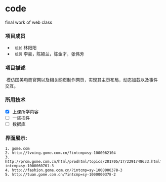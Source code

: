 # code
 final work of web class
### 项目成员
-      `组长` 林阳阳       
-      `组员` 李豪，陈颖兰，陈金才，张伟芳    

### 项目描述

  模仿国美电商官网以及相关网页制作网页，实现其主页布局，动态加载以及事件交互。
### 所用技术
- [x] 上课所学内容
- [ ] 一些插件
- [ ] 数据库

### 界面展示:
	1. gome.com
	2. http://lvxing.gome.com.cn/?intcmp=sy-1000062104
	3. http://prom.gome.com.cn/html/prodhtml/topics/201705/17/2291748633.html?intcmp=sy-1000060761-3
	4. http://fashion.gome.com.cn/?intcmp=sy-1000000378-3
	5. http://tuan.gome.com.cn/?intcmp=sy-1000000378-2
